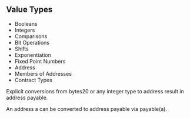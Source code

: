 ## Value Types

- Booleans
- Integers
- Comparisons
- Bit Operations
- Shifts
- Exponentiation
- Fixed Point Numbers
- Address
 - Members of Addresses
- Contract Types

Explicit conversions from bytes20 or any integer type to address result in address payable.

An address a can be converted to address payable via payable(a).

